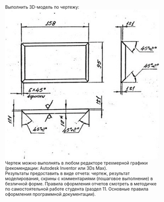 Выполнить 3D-модель по чертежу:  
![Чертеж 1](../Pictures/01_01.%20Чертеж%201.png)  
Чертеж можно выполнять в любом редакторе трехмерной графики (рекомендации: Autodesk Inventor или 3Ds Max).  
Результаты предоставить в виде отчета: чертеж, результат моделирования, скрины с комментариями (пошаговое выполнение) в безличной форме. Правила оформления отчетов смотреть в методичке по самостоятельной работе студента (раздел 11. Основные правила оформления программной документации).